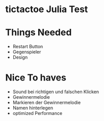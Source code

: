 # tictactoe Julia Test

# Things Needed
  * Restart Button
  * Gegenspieler
  * Design


# Nice To haves

  * Sound bei richtigen und falschen Klicken
  * Gewinnermelodie
  * Markieren der Gewinnermelodie
  * Namen hinterlegen
  * optimized Performance
